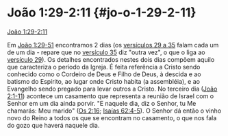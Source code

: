 # João 1:29-2:11 {#jo-o-1-29-2-11}

[João 1:29-2:11](http://bibliaonline.com.br/acf/jo/1/29+)

Em [João 1:29-51](http://bibliaonline.com.br/acf/jo/1/29-51) encontramos 2 dias (os [versículos 29 a 35](http://bibliaonline.com.br/acf/jo/1/29-35) falam cada um de um dia - repare que no [versículo 35](http://bibliaonline.com.br/acf/jo/1/35) diz &quot;outra vez&quot;, o que o liga ao [versículo 29](http://bibliaonline.com.br/acf/jo/1/29)). Os detalhes encontrados nestes dois dias compõem aquilo que caracteriza o período da Igreja. É feita referência a Cristo sendo conhecido como o Cordeiro de Deus e Filho de Deus, à descida e ao batismo do Espírito, ao lugar onde Cristo habita (a assembléia), e ao Evangelho sendo pregado para levar outros a Cristo. No terceiro dia ([João 2:1-11](http://bibliaonline.com.br/acf/jo/2/1-11)) acontece um casamento que representa a reunião de Israel com o Senhor em um dia ainda porvir. &quot;E naquele dia, diz o Senhor, tu Me chamarás: Meu marido&quot; ([Os 2:16](http://bibliaonline.com.br/acf/os/2/16); [Isaías 62:4-5](http://bibliaonline.com.br/acf/is/62/4-5)). O Senhor dá então o vinho novo do Reino a todos os que se encontram no casamento, o que nos fala do gozo que haverá naquele dia.